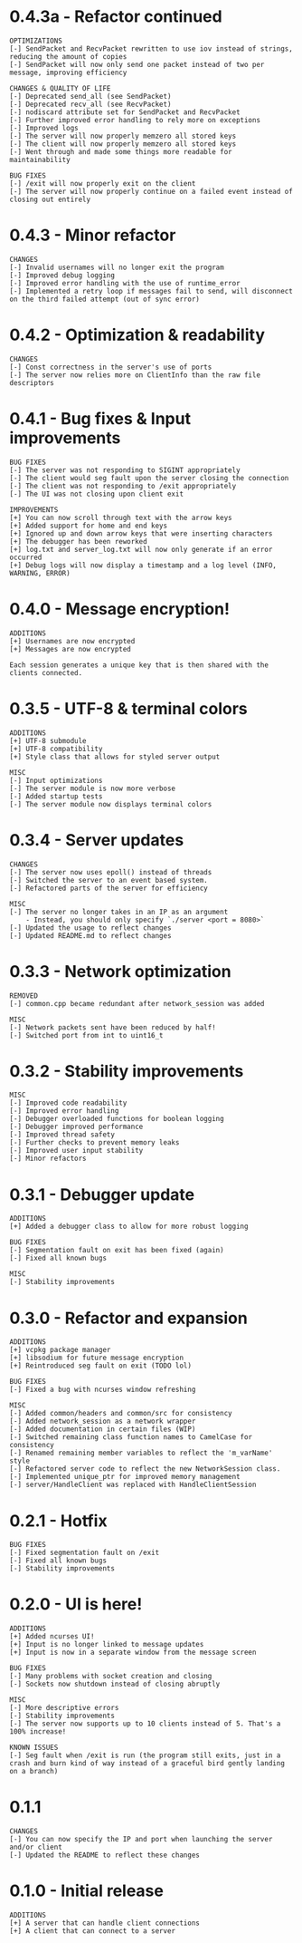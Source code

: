 # 0.4.3a - Refactor continued
    OPTIMIZATIONS
    [-] SendPacket and RecvPacket rewritten to use iov instead of strings, reducing the amount of copies
    [-] SendPacket will now only send one packet instead of two per message, improving efficiency

    CHANGES & QUALITY OF LIFE
    [-] Deprecated send_all (see SendPacket)
    [-] Deprecated recv_all (see RecvPacket)
    [-] nodiscard attribute set for SendPacket and RecvPacket
    [-] Further improved error handling to rely more on exceptions
    [-] Improved logs
    [-] The server will now properly memzero all stored keys
    [-] The client will now properly memzero all stored keys
    [-] Went through and made some things more readable for maintainability

    BUG FIXES
    [-] /exit will now properly exit on the client
    [-] The server will now properly continue on a failed event instead of closing out entirely

# 0.4.3 - Minor refactor
    CHANGES
    [-] Invalid usernames will no longer exit the program
    [-] Improved debug logging
    [-] Improved error handling with the use of runtime_error
    [-] Implemented a retry loop if messages fail to send, will disconnect on the third failed attempt (out of sync error)

# 0.4.2 - Optimization & readability
    CHANGES
    [-] Const correctness in the server's use of ports
    [-] The server now relies more on ClientInfo than the raw file descriptors

# 0.4.1 - Bug fixes & Input improvements

    BUG FIXES
    [-] The server was not responding to SIGINT appropriately
    [-] The client would seg fault upon the server closing the connection
    [-] The client was not responding to /exit appropriately
    [-] The UI was not closing upon client exit

    IMPROVEMENTS
    [+] You can now scroll through text with the arrow keys
    [+] Added support for home and end keys
    [+] Ignored up and down arrow keys that were inserting characters
    [+] The debugger has been reworked
    [+] log.txt and server_log.txt will now only generate if an error occurred
    [+] Debug logs will now display a timestamp and a log level (INFO, WARNING, ERROR)

# 0.4.0 - Message encryption!
    ADDITIONS
    [+] Usernames are now encrypted
    [+] Messages are now encrypted

    Each session generates a unique key that is then shared with the clients connected.

# 0.3.5 - UTF-8 & terminal colors
    ADDITIONS
    [+] UTF-8 submodule
    [+] UTF-8 compatibility
    [+] Style class that allows for styled server output

    MISC
    [-] Input optimizations
    [-] The server module is now more verbose
    [-] Added startup tests
    [-] The server module now displays terminal colors

# 0.3.4 - Server updates
    CHANGES
    [-] The server now uses epoll() instead of threads
    [-] Switched the server to an event based system.
    [-] Refactored parts of the server for efficiency

    MISC
    [-] The server no longer takes in an IP as an argument
        - Instead, you should only specify `./server <port = 8080>`
    [-] Updated the usage to reflect changes
    [-] Updated README.md to reflect changes

# 0.3.3 - Network optimization
    REMOVED
    [-] common.cpp became redundant after network_session was added
    
    MISC
    [-] Network packets sent have been reduced by half!
    [-] Switched port from int to uint16_t

# 0.3.2 - Stability improvements
    MISC
    [-] Improved code readability
    [-] Improved error handling
    [-] Debugger overloaded functions for boolean logging
    [-] Debugger improved performance
    [-] Improved thread safety
    [-] Further checks to prevent memory leaks
    [-] Improved user input stability
    [-] Minor refactors

# 0.3.1 - Debugger update
    ADDITIONS
    [+] Added a debugger class to allow for more robust logging

    BUG FIXES
    [-] Segmentation fault on exit has been fixed (again)
    [-] Fixed all known bugs

    MISC
    [-] Stability improvements

# 0.3.0 - Refactor and expansion
    ADDITIONS
    [+] vcpkg package manager
    [+] libsodium for future message encryption
    [+] Reintroduced seg fault on exit (TODO lol)

    BUG FIXES
    [-] Fixed a bug with ncurses window refreshing
    
    MISC
    [-] Added common/headers and common/src for consistency
    [-] Added network_session as a network wrapper
    [-] Added documentation in certain files (WIP)
    [-] Switched remaining class function names to CamelCase for consistency
    [-] Renamed remaining member variables to reflect the 'm_varName' style
    [-] Refactored server code to reflect the new NetworkSession class.
    [-] Implemented unique_ptr for improved memory management
    [-] server/HandleClient was replaced with HandleClientSession

# 0.2.1 - Hotfix
    BUG FIXES
    [-] Fixed segmentation fault on /exit
    [-] Fixed all known bugs
    [-] Stability improvements

# 0.2.0 - UI is here!

    ADDITIONS
    [+] Added ncurses UI!
    [+] Input is no longer linked to message updates
    [+] Input is now in a separate window from the message screen

    BUG FIXES
    [-] Many problems with socket creation and closing
    [-] Sockets now shutdown instead of closing abruptly

    MISC
    [-] More descriptive errors
    [-] Stability improvements
    [-] The server now supports up to 10 clients instead of 5. That's a 100% increase!

    KNOWN ISSUES
    [-] Seg fault when /exit is run (the program still exits, just in a crash and burn kind of way instead of a graceful bird gently landing on a branch)

# 0.1.1

    CHANGES
    [-] You can now specify the IP and port when launching the server and/or client
    [-] Updated the README to reflect these changes

# 0.1.0 - Initial release

    ADDITIONS
    [+] A server that can handle client connections
    [+] A client that can connect to a server
